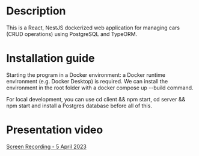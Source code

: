 # Description

This is a React, NestJS dockerized web application for managing cars (CRUD operations) using PostgreSQL and TypeORM.


# Installation guide

Starting the program in a Docker environment: a Docker runtime environment (e.g. Docker Desktop) is required. We can install the environment in the root folder with a docker compose up --build command.

For local development, you can use cd client && npm start, cd server && npm start and install a Postgres database before all of this.


# Presentation video

[Screen Recording - 5 April 2023](https://user-images.githubusercontent.com/78168280/229947485-23caba3c-5e5c-42b2-84ea-a9e72976d485.gif)

